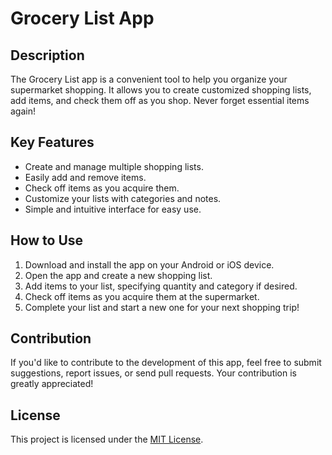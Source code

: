 # Grocery List App



## Description

The Grocery List app is a convenient tool to help you organize your supermarket shopping. It allows you to create customized shopping lists, add items, and check them off as you shop. Never forget essential items again!

## Key Features

- Create and manage multiple shopping lists.
- Easily add and remove items.
- Check off items as you acquire them.
- Customize your lists with categories and notes.
- Simple and intuitive interface for easy use.

## How to Use

1. Download and install the app on your Android or iOS device.
2. Open the app and create a new shopping list.
3. Add items to your list, specifying quantity and category if desired.
4. Check off items as you acquire them at the supermarket.
5. Complete your list and start a new one for your next shopping trip!

## Contribution

If you'd like to contribute to the development of this app, feel free to submit suggestions, report issues, or send pull requests. Your contribution is greatly appreciated!


## License

This project is licensed under the [MIT License](LICENSE).

